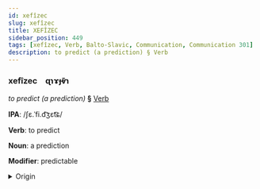 ```yaml
---
id: xefîzec
slug: xefîzec
title: XEFÎZEC
sidebar_position: 449
tags: [xefîzec, Verb, Balto-Slavic, Communication, Communication 301]
description: to predict (a prediction) § Verb
---
```


### xefîzec&emsp;<span kind="abugida">ɋɿɤɟⱴ̄ɿ</span>

*to predict (a prediction)* **§** [Verb](../../tags/Verb)

**IPA**: /ʃɛ.ˈfi.d͡ʒɛt͡ɕ/

**Verb**: to predict

**Noun**: a prediction

**Modifier**: predictable

<details>
    <summary>Origin</summary>
    Polish przewidzieć /pʂɛˈvi.d͡ʑɛt͡ɕ/<br/>
    <em>Balto-Slavic Language Family</em>
</details>